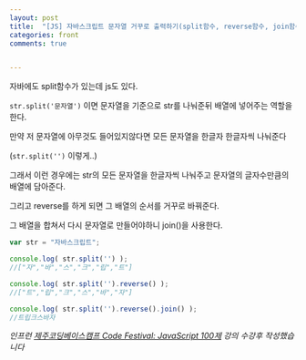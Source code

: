 ```yaml
---
layout: post
title:  "[JS] 자바스크립트 문자열 거꾸로 출력하기(split함수, reverse함수, join함수)"
categories: front
comments: true


---
```




자바에도 split함수가 있는데 js도 있다.

`str.split('문자열')` 이면 문자열을 기준으로 str를 나눠준뒤 배열에 넣어주는 역할을 한다.

만약 저 문자열에 아무것도 들어있지않다면 모든 문자열을 한글자 한글자씩 나눠준다

(`str.split('')` 이렇게..) 

그래서 이런 경우에는 str의 모든 문자열을 한글자씩 나눠주고 문자열의 글자수만큼의 배열에 담아준다.

그리고 reverse를 하게 되면 그 배열의 순서를 거꾸로 바꿔준다.

그 배열을 합쳐서 다시 문자열로 만들어야하니 join()을 사용한다.



```javascript
var str = "자바스크립트";

console.log( str.split('') );
//["자","바","스","크","립","트"]

console.log( str.split('').reverse() );
//["트","립","크","스","바","자"]

console.log( str.split('').reverse().join() );
//트립크스바자
```







*인프런 [제주코딩베이스캠프 Code Festival: JavaScript 100제]([https://www.inflearn.com/course/%EC%A0%9C%EC%A3%BC%EC%BD%94%EB%94%A9-%EC%9E%90%EB%B0%94%EC%8A%A4%ED%81%AC%EB%A6%BD%ED%8A%B8-100%EC%A0%9C/dashboard](https://www.inflearn.com/course/제주코딩-자바스크립트-100제/dashboard)) 강의 수강후 작성했습니다*

